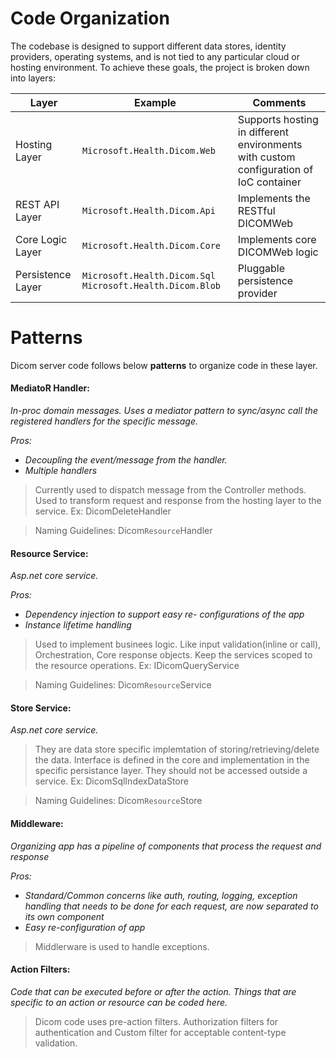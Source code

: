  # Code Organization

 The codebase is designed to support different data stores, identity providers, operating systems, and is not tied to any particular cloud or hosting environment. To achieve these goals, the project is broken down into layers:

| Layer             | Example                              | Comments                                                                              |
|-------------------|--------------------------------------|---------------------------------------------------------------------------------------|
| Hosting Layer     | `Microsoft.Health.Dicom.Web`          | Supports hosting in different environments with custom configuration of IoC container |
| REST API Layer    | `Microsoft.Health.Dicom.Api`          | Implements the RESTful DICOMWeb                                                   |
| Core Logic Layer  | `Microsoft.Health.Dicom.Core`         | Implements core DICOMWeb logic                                                            |
| Persistence Layer | `Microsoft.Health.Dicom.Sql` `Microsoft.Health.Dicom.Blob`     | Pluggable  persistence provider                                                        |

# Patterns

Dicom server code follows below **patterns** to organize code in these layer.


#### MediatoR Handler:

<em>In-proc domain messages. Uses a mediator pattern to sync/async call the registered handlers for the specific message.

Pros:
- Decoupling the event/message from the handler.
- Multiple handlers</em>


> Currently used to dispatch message from the Controller methods. Used to transform request and response from the hosting layer to the service. Ex: DicomDeleteHandler

>Naming Guidelines: Dicom`Resource`Handler

#### Resource Service: 
<em>Asp.net core service.

Pros:
- Dependency injection to support easy re- configurations of the app
- Instance lifetime handling
</em>

>Used to implement businees logic. Like input validation(inline or call), Orchestration, Core response objects.
Keep the services scoped to the resource operations. Ex: IDicomQueryService

>Naming Guidelines: Dicom`Resource`Service

#### Store Service:
<em>Asp.net core service.</em>

>They are data store specific implemtation of storing/retrieving/delete the data. Interface is defined in the core and implementation in the specific persistance layer. 
They should not be accessed outside a service.
Ex: DicomSqlIndexDataStore

>Naming Guidelines: Dicom`Resource`Store

#### Middleware:
 <em>Organizing app has a pipeline of components that process the request and response

Pros: 
- Standard/Common concerns like auth, routing, logging, exception handling that needs to be done for each request, are now separated to its own component
- Easy re-configuration of app 
</em>

>Middlerware is used to handle exceptions.

#### Action Filters:
<em>Code that can be executed before or after the action. Things that are specific to an action or resource can be coded here. </em>

>Dicom code uses pre-action filters. Authorization filters for authentication and Custom filter for acceptable content-type validation.